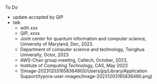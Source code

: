 To Do



- update accepted by QIP
- talk 
  - with xxx
  - QIP, xxxx
  - Joint center for quantum information and computer science, University of Maryland, Dec, 2023.
  - Department of computer science and technology, Tsinghua University, Octor, 2023
  - AWS-Chan group meeting, Caltech, October, 2023,
  - Institute of Computing Technology, CAS, May 2023
  - ![image-20231203165836480](/Users/jjq/Library/Application Support/typora-user-images/image-20231203165836480.png)


